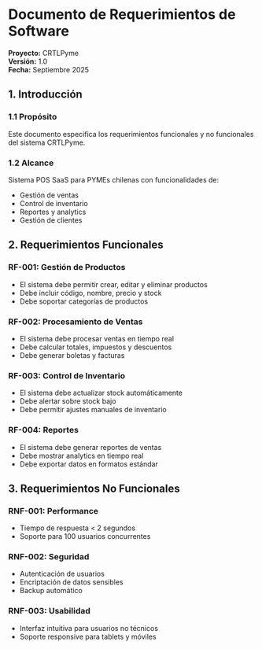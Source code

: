 # Documento de Requerimientos de Software
**Proyecto:** CRTLPyme  
**Versión:** 1.0  
**Fecha:** Septiembre 2025

## 1. Introducción
### 1.1 Propósito
Este documento especifica los requerimientos funcionales y no funcionales del sistema CRTLPyme.

### 1.2 Alcance
Sistema POS SaaS para PYMEs chilenas con funcionalidades de:
- Gestión de ventas
- Control de inventario
- Reportes y analytics
- Gestión de clientes

## 2. Requerimientos Funcionales

### RF-001: Gestión de Productos
- El sistema debe permitir crear, editar y eliminar productos
- Debe incluir código, nombre, precio y stock
- Debe soportar categorías de productos

### RF-002: Procesamiento de Ventas
- El sistema debe procesar ventas en tiempo real
- Debe calcular totales, impuestos y descuentos
- Debe generar boletas y facturas

### RF-003: Control de Inventario
- El sistema debe actualizar stock automáticamente
- Debe alertar sobre stock bajo
- Debe permitir ajustes manuales de inventario

### RF-004: Reportes
- El sistema debe generar reportes de ventas
- Debe mostrar analytics en tiempo real
- Debe exportar datos en formatos estándar

## 3. Requerimientos No Funcionales

### RNF-001: Performance
- Tiempo de respuesta < 2 segundos
- Soporte para 100 usuarios concurrentes

### RNF-002: Seguridad
- Autenticación de usuarios
- Encriptación de datos sensibles
- Backup automático

### RNF-003: Usabilidad
- Interfaz intuitiva para usuarios no técnicos
- Soporte responsive para tablets y móviles
